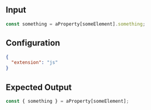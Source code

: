 
## Input
```javascript input
const something = aProperty[someElement].something;
```

## Configuration
```json configuration
{
  "extension": "js"
}
```

## Expected Output
```javascript expected output
const { something } = aProperty[someElement];
```
